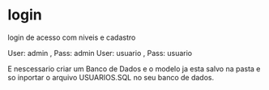 # login
login de acesso com niveis e cadastro

User: admin , Pass: admin
User: usuario , Pass: usuario

E nescessario criar um Banco de Dados e o modelo ja esta salvo na pasta e so inportar o arquivo USUARIOS.SQL no seu banco de dados.
